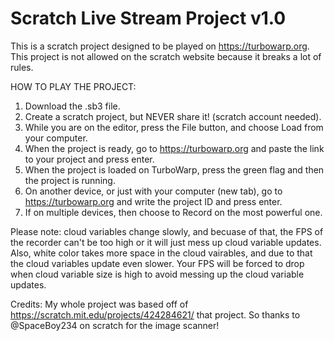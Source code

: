 # Scratch Live Stream Project v1.0
This is a scratch project designed to be played on https://turbowarp.org. This project is not allowed on the scratch website because it breaks a lot of rules.

HOW TO PLAY THE PROJECT: 
  1. Download the .sb3 file.
  2. Create a scratch project, but NEVER share it! (scratch account needed).
  3. While you are on the editor, press the File button, and choose Load from your computer.
  4. When the project is ready, go to https://turbowarp.org and paste the link to your project and press enter.
  5. When the project is loaded on TurboWarp, press the green flag and then the project is running.
  6. On another device, or just with your computer (new tab), go to https://turbowarp.org and write the project ID and press enter.
  7. If on multiple devices, then choose to Record on the most powerful one.

Please note: cloud variables change slowly, and becuase of that, the FPS of the recorder can't be too high or it will just mess up cloud variable updates.
Also, white color takes more space in the cloud vairables, and due to that the cloud variables update even slower. Your FPS will be forced to drop when cloud variable size is high to avoid messing up the cloud variable updates.

Credits:
My whole project was based off of https://scratch.mit.edu/projects/424284621/ that project. So thanks to @SpaceBoy234 on scratch for the image scanner!
